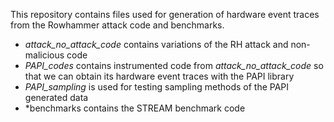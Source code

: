 This repository contains files used for generation of hardware event traces from the Rowhammer attack code and benchmarks.

- *attack_no_attack_code* contains variations of the RH attack and non-malicious code
- *PAPI_codes* contains  instrumented code from *attack_no_attack_code* so that we can obtain its hardware event traces with the PAPI library
- *PAPI_sampling* is used for testing sampling methods of the PAPI generated data
- *benchmarks contains the STREAM benchmark code
